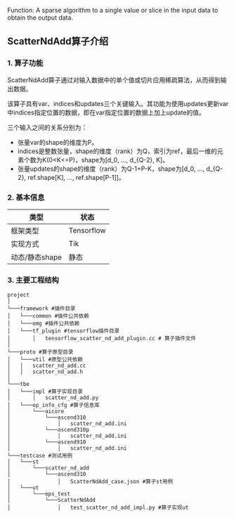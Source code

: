 Function: A sparse algorithm to a single value or slice in the input data to obtain the output data.


## ScatterNdAdd算子介绍
### 1. 算子功能
ScatterNdAdd算子通过对输入数据中的单个值或切片应用稀疏算法，从而得到输出数据。

该算子具有var、indices和updates三个关键输入。其功能为使用updates更新var中indices指定位置的数据，即在var指定位置的数据上加上update的值。

三个输入之间的关系分别为：

-   张量var的shape的维度为P。
-   indices是整数张量，shape的维度（rank）为Q，索引为ref，最后一维的元素个数为K\(0<K<=P\)，shape为\[d\_0, ..., d\_\{Q-2\}, K\]。
-   张量updates的shape的维度（rank）为Q-1+P-K，shape为\[d\_0, ..., d\_\{Q-2\}, ref.shape\[K\], ..., ref.shape\[P-1\]\]。


### 2. 基本信息
| **类型**       | **状态**    |
|-------------|---------------|
| 框架类型    | Tensorflow  |
| 实现方式 | Tik      |
| 动态/静态shape  | 静态 |

### 3. 主要工程结构
```
project
│
└───framework #插件目录
│   └───common #插件公共依赖
│   └───omg #插件公共依赖
│   └───tf_plugin #tensorflow插件目录
│       │   tensorflow_scatter_nd_add_plugin.cc # 算子插件文件
│
└───proto #算子原型目录
│   └───util #原型公共依赖
│   │   scatter_nd_add.cc
│   │   scatter_nd_add.h
│
└───tbe
│   └───impl #算子实现目录
│       │   scatter_nd_add.py
│   └───op_info_cfg #算子信息库
│       └───aicore
│           └───ascend310
│               │   scatter_nd_add.ini
│           └───ascend310p
│               │   scatter_nd_add.ini
│           └───ascend910
│               │   scatter_nd_add.ini
└───testcase #测试用例
│   └───st
│       └───scatter_nd_add
│           └───ascend310
│               │   ScatterNdAdd_case.json #算子st用例
│   └───ut
│       └───ops_test
│           └───ScatterNdAdd
│               │   test_scatter_nd_add_impl.py #算子实现ut
```
